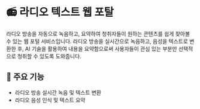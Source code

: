 # 📻 라디오 텍스트 웹 포탈

라디오 방송을 자동으로 녹음하고, 요약하여 청취자들이 원하는 콘텐츠를 쉽게 찾아볼 수 있는 웹 포털 서비스입니다. 
라디오 방송을 실시간으로 녹음하고, 음성을 텍스트로 변환한 후, AI 기술을 활용하여 내용을 요약함으로써 사용자들이 관심 있는 부분만 선택적으로 청취할 수 있도록 도와줍니다.

## 📝 주요 기능

- 라디오 방송 실시간 녹음 및 텍스트 변환
- 라디오 음성 인식 및 텍스트 요약
